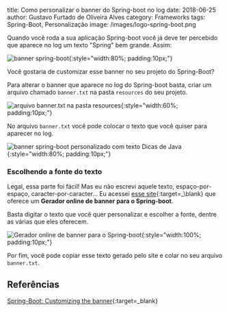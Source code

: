 title: Como personalizar o banner do Spring-boot no log
date: 2018-06-25
author: Gustavo Furtado de Oliveira Alves
category: Frameworks
tags: Spring-Boot, Personalização
image: /images/logo-spring-boot.png

Quando você roda a sua aplicação Spring-boot você já deve ter percebido que aparece no log um texto "Spring" bem grande. Assim:

![banner spring-boot](/images/spring-boot/banner-spring-boot.png){:style="width:80%; padding:10px;"}

Você gostaria de customizar esse banner no seu projeto do Spring-Boot?

Para alterar o banner que aparece no log do Spring-boot basta, criar um arquivo chamado `banner.txt`
na pasta `resources` do seu projeto.

![arquivo banner.txt na pasta resources](/images/spring-boot/resources-banner.png){:style="width:60%; padding:10px;"}

No arquivo `banner.txt` você pode colocar o texto que você quiser para aparecer no log.

![banner spring-boot personalizado com texto Dicas de Java](/images/spring-boot/banner-dicas-de-java.png){:style="width:80%; padding:10px;"}

### Escolhendo a fonte do texto

Legal, essa parte foi fácil! Mas eu não escrevi aquele texto, espaço-por-espaço, caracter-por-caracter...
Eu acessei [esse site](https://devops.datenkollektiv.de/banner.txt/index.html){:target=_\blank} que oferece um
**Gerador online de banner para o Spring-boot**.

Basta digitar o texto que você quer personalizar e escolher a fonte, dentre as várias que eles oferecem.

![Gerador online de banner para o Spring-boot](/images/spring-boot/gerador-banner-spring-boot.png){:style="width:100%; padding:10px;"}

Por fim, você pode copiar esse texto gerado pelo site e colar no seu arquivo `banner.txt`.

## Referências

[Spring-Boot: Customizing the banner](https://docs.spring.io/spring-boot/docs/current-SNAPSHOT/reference/htmlsingle/#boot-features-banner){:target=\_blank}